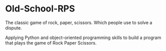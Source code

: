 # Old-School-RPS
The classic game of rock, paper, scissors. Which people use to solve a dispute.

Applying Python and object-oriented programming skills to build a program that plays the game of Rock Paper Scissors.
